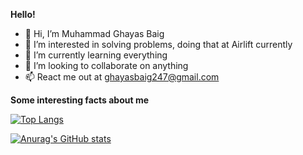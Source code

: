 <b>Hello!</b>

- 👋 Hi, I’m Muhammad Ghayas Baig
- 👀 I’m interested in solving problems, doing that at Airlift currently
- 🌱 I’m currently learning everything
- 💞️ I’m looking to collaborate on anything
- 📫 React me out at ghayasbaig247@gmail.com

<b>Some interesting facts about me</b>

[![Top Langs](https://github-readme-stats-five-lake-47.vercel.app/api/top-langs/?username=mgb247&hide=java&langs_count=8&bg_color=45,c31432,240b36&show_icons=true&border_radius=10&hide_border=true&icon_color=fff&title_color=fff&text_color=fff&layout=compact)](https://github.com/anuraghazra/github-readme-stats)

[![Anurag's GitHub stats](https://github-readme-stats-five-lake-47.vercel.app/api?username=mgb247&count_private=true&hide=stars&theme=dark&show_icons=true&border_radius=10&hide_border=true&icon_color=fff&bg_color=45,c31432,240b36&text_color=fff&custom_title=My%20Stats)](https://github.com/anuraghazra/github-readme-stats)


<!---
MGB247/MGB247 is a ✨ special ✨ repository because its `README.md` (this file) appears on your GitHub profile.
You can click the Preview link to take a look at your changes.
--->

